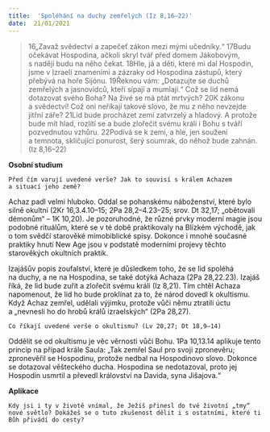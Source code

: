 ```yaml
---
title:  'Spoléhání na duchy zemřelých (Iz 8,16–22)'
date:  21/01/2021
---
```


> <p></p>
> 16„Zavaž svědectví a zapečeť zákon mezi mými učedníky.“ 17Budu očekávat Hospodina, ačkoli skryl tvář před domem Jákobovým, s nadějí budu na něho čekat. 18Hle, já a děti, které mi dal Hospodin, jsme v Izraeli znameními a zázraky od Hospodina zástupů, který přebývá na hoře Sijónu. 19Řeknou vám: „Dotazujte se duchů zemřelých a jasnovidců, kteří sípají a mumlají.“ Což se lid nemá dotazovat svého Boha? Na živé se má ptát mrtvých? 20K zákonu a svědectví! Což oni neříkají takové slovo, že mu z něho nevzejde jitřní záře? 21Lid bude procházet zemí zatvrzelý a hladový. A protože bude mít hlad, rozlítí se a bude zlořečit svému králi i Bohu s tváří pozvednutou vzhůru. 22Podívá se k zemi, a hle, jen soužení a temnota, skličující ponurost, šerý soumrak, do něhož bude zahnán. (Iz 8,16–22)

**Osobní studium**

`Před čím varují uvedené verše? Jak to souvisí s králem Achazem a situací jeho země?`

Achaz padl velmi hluboko. Oddal se pohanskému náboženství, které bylo silně okultní (2Kr 16,3.4.10–15; 2Pa 28,2–4.23–25; srov. Dt 32,17; „obětovali démonům“ – 1K 10,20). Je pozoruhodné, že různé prvky moderní magie jsou podobné rituálům, které se v té době praktikovaly na Blízkém východě, jak o tom svědčí starověké mimobiblické spisy. Dokonce i mnohé současné praktiky hnutí New Age jsou v podstatě moderními projevy těchto starověkých okultních praktik.

Izajášův popis zoufalství, které je důsledkem toho, že se lid spoléhá na duchy, a ne na Hospodina, se také dotýká Achaza (2Pa 28,22.23). Izajáš říká, že lid bude zuřit a zlořečit svému králi (Iz 8,21). Tím chtěl Achaza napomenout, že lid ho bude proklínat za to, že národ dovedl k okultismu. Když Achaz zemřel, udělali výjimku, protože vůči němu ztratili úctu a „nevnesli ho do hrobů králů izraelských“ (2Pa 28,27).

`Co říkají uvedené verše o okultismu? (Lv 20,27; Dt 18,9–14)`

Oddělit se od okultismu je věc věrnosti vůči Bohu. 1Pa 10,13.14 aplikuje tento princip na případ krále Saula: „Tak zemřel Saul pro svoji zpronevěru; zpronevěřil se Hospodinu, protože nedbal na Hospodinovo slovo. Dokonce se dotazoval věšteckého ducha. Hospodina se nedotazoval, proto jej Hospodin usmrtil a převedl království na Davida, syna Jišajova.“

**Aplikace**

`Kdy jsi i ty v životě vnímal, že Ježíš přinesl do tvé životní „tmy“ nové světlo? Dokážeš se o tuto zkušenost dělit i s ostatními, které ti Bůh přivádí do cesty?`